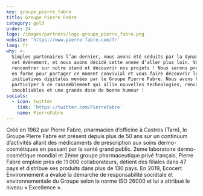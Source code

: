 ```yaml
---
key: groupe_pierre_fabre
title: Groupe Pierre Fabre
category: gold
order: 24
logo: /images/partners/logo-groupe_pierre_fabre.png
website: 'https://www.pierre-fabre.com/fr'
lang: fr
why: >-
  Simples partenaires l’an dernier, nous avons été séduits par la dynamique de
  cet évènement, et nous avons décidé cette année d’aller plus loin. Venez nous
  rencontrer sur notre stand et découvrir nos projets ! Nous serons présents et
  en forme pour partager ce moment convivial et vous faire découvrir les
  initiatives digitales menées par le Groupe Pierre Fabre. Nous avons hâte de
  participer à ce rassemblement qui allie nouvelles technologies, rencontres
  inoubliables et une grande dose de bonne humeur !
socials:
  - icon: twitter
    link: 'https://twitter.com/PierreFabre'
    name: PierreFabre
---
```

Créé en 1962 par Pierre Fabre, pharmacien d’officine à Castres (Tarn), le Groupe Pierre Fabre est présent depuis plus de 50 ans sur un continuum d’activités allant des médicaments de prescription aux soins dermo-cosmétiques en passant par la santé grand public.
2ème laboratoire dermo-cosmétique mondial et 2ème groupe pharmaceutique privé français, Pierre Fabre emploie près de 11 000 collaborateurs, détient des filiales dans 47 pays et distribue ses produits dans plus de 130 pays.
En 2019, Ecocert Environnement a évalué la démarche de responsabilité sociétale et environnementale du Groupe selon la norme ISO 26000 et lui a attribué le niveau « Excellence ».
